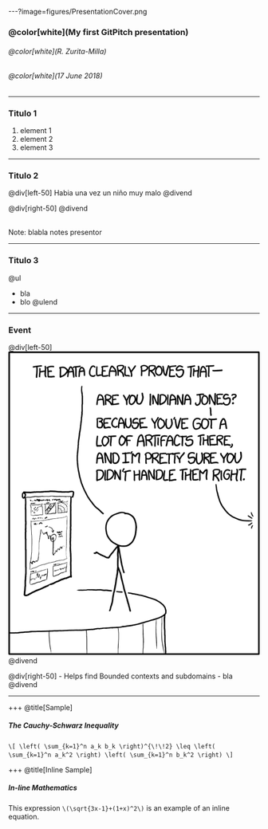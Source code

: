 ---?image=figures/PresentationCover.png

### @color[white](My first GitPitch presentation)
###### @color[white](R. Zurita-Milla)
###### @color[white](17 June 2018)

---
### Titulo 1
1. element 1
2. element 2
3. element 3

---

### Titulo 2

@div[left-50]
Habia una vez un niño muy malo
@divend

@div[right-50]
@divend
<br><br>

Note: blabla notes presentor

---
### Titulo 3
@ul
- bla 
- blo
@ulend

---
### Event 
@div[left-50]
![](figures/artifacts_2x.png)
@divend

@div[right-50]
    - Helps find Bounded contexts and subdomains
    - bla 
@divend

---
+++
@title[Sample]

##### The Cauchy-Schwarz Inequality

`\[
\left( \sum_{k=1}^n a_k b_k \right)^{\!\!2} \leq
 \left( \sum_{k=1}^n a_k^2 \right) \left( \sum_{k=1}^n b_k^2 \right)
\]`

+++
@title[Inline Sample]

##### In-line Mathematics

This expression `\(\sqrt{3x-1}+(1+x)^2\)` is an example of an inline equation.










